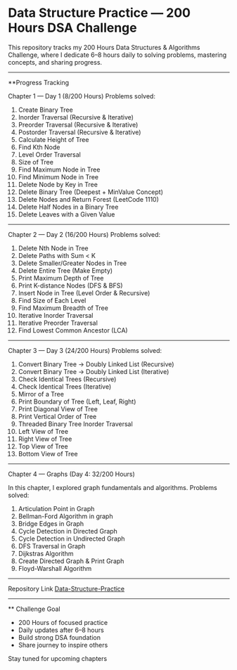 # Data Structure Practice — 200 Hours DSA Challenge 

This repository tracks my 200 Hours Data Structures & Algorithms Challenge, where I dedicate 6–8 hours daily to solving problems, mastering concepts, and sharing progress.

---

**Progress Tracking

Chapter 1 — Day 1 (8/200 Hours)
Problems solved:
1. Create Binary Tree  
2. Inorder Traversal (Recursive & Iterative)  
3. Preorder Traversal (Recursive & Iterative)  
4. Postorder Traversal (Recursive & Iterative)  
5. Calculate Height of Tree  
6. Find Kth Node  
7. Level Order Traversal  
8. Size of Tree  
9. Find Maximum Node in Tree  
10. Find Minimum Node in Tree  
11. Delete Node by Key in Tree  
12. Delete Binary Tree (Deepest + MinValue Concept)  
13. Delete Nodes and Return Forest (LeetCode 1110)  
14. Delete Half Nodes in a Binary Tree  
15. Delete Leaves with a Given Value  

---

Chapter 2 — Day 2 (16/200 Hours)
Problems solved:
1. Delete Nth Node in Tree  
2. Delete Paths with Sum < K  
3. Delete Smaller/Greater Nodes in Tree  
4. Delete Entire Tree (Make Empty)  
5. Print Maximum Depth of Tree  
6. Print K-distance Nodes (DFS & BFS)  
7. Insert Node in Tree (Level Order & Recursive)  
8. Find Size of Each Level  
9. Find Maximum Breadth of Tree  
10. Iterative Inorder Traversal  
11. Iterative Preorder Traversal  
12. Find Lowest Common Ancestor (LCA)  

---

Chapter 3 — Day 3 (24/200 Hours)
Problems solved:
1. Convert Binary Tree → Doubly Linked List (Recursive)  
2. Convert Binary Tree → Doubly Linked List (Iterative)  
3. Check Identical Trees (Recursive)  
4. Check Identical Trees (Iterative)  
5. Mirror of a Tree  
6. Print Boundary of Tree (Left, Leaf, Right)  
7. Print Diagonal View of Tree  
8. Print Vertical Order of Tree  
9. Threaded Binary Tree Inorder Traversal  
10. Left View of Tree  
11. Right View of Tree  
12. Top View of Tree  
13. Bottom View of Tree  

---

Chapter 4 — Graphs (Day 4: 32/200 Hours)  

In this chapter, I explored graph fundamentals and algorithms. Problems solved:  

1. Articulation Point in Graph 
2. Bellman-Ford Algorithm in graph  
3. Bridge Edges in Graph 
4. Cycle Detection in Directed Graph
5. Cycle Detection in Undirected Graph  
6. DFS Traversal in Graph
7. Dijkstras Algorithm
8. Create Directed Graph & Print Graph  
9. Floyd-Warshall Algorithm

---


 Repository Link
 [Data-Structure-Practice](https://github.com/mahfoozalamcse/Data-Structure-Practice)

---

** Challenge Goal
- 200 Hours of focused practice  
- Daily updates after 6–8 hours  
- Build strong DSA foundation  
- Share journey to inspire others  

Stay tuned for upcoming chapters 

